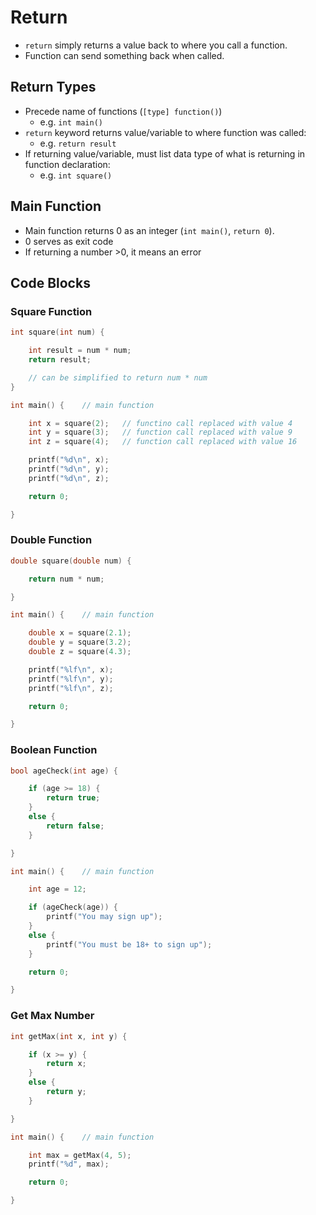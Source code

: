 # Return

- `return` simply returns a value back to where you call a function.
- Function can send something back when called.
## Return Types

- Precede name of functions (`[type] function()`)
	- e.g. `int main()`
- `return` keyword returns value/variable to where function was called:
	- e.g. `return result`
- If returning value/variable, must list data type of what is returning in function declaration:
	- e.g. `int square()`
## Main Function

- Main function returns 0 as an integer (`int main()`, `return 0`).
- 0 serves as exit code
- If returning a number >0, it means an error
## Code Blocks

### Square Function

```c
int square(int num) {

    int result = num * num;
    return result;

	// can be simplified to return num * num
}

int main() {    // main function

    int x = square(2);   // functino call replaced with value 4
    int y = square(3);   // function call replaced with value 9
    int z = square(4);   // function call replaced with value 16

    printf("%d\n", x);
    printf("%d\n", y);
    printf("%d\n", z);

    return 0;

}
```
### Double Function

```c
double square(double num) {

    return num * num;

}

int main() {    // main function

    double x = square(2.1);
    double y = square(3.2);
    double z = square(4.3);

    printf("%lf\n", x);
    printf("%lf\n", y);
    printf("%lf\n", z);

    return 0;

}
```
### Boolean Function

```c
bool ageCheck(int age) {

    if (age >= 18) {
        return true;
    }
    else {
        return false;
    }

}

int main() {    // main function

    int age = 12;

    if (ageCheck(age)) {
        printf("You may sign up");
    }
    else {
        printf("You must be 18+ to sign up");
    }

    return 0;

}
```
### Get Max Number

```c
int getMax(int x, int y) {

    if (x >= y) {
        return x;
    }
    else {
        return y;
    }

}

int main() {    // main function

    int max = getMax(4, 5);
    printf("%d", max);

    return 0;

}
```